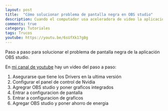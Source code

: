 ```yaml
---
layout: post
title:  "Cómo solucionar problema de pantalla negra en OBS studio"
description: Cuando el computador usa aceleradora de video la aplicacion OBS studio suele tener problemas para capturar la pantalla
comments: true
category: Tutoriales
tags: Trucos
youtube: https://youtu.be/6sUfXk17g8g
---
```

Paso a paso para solucionar el problema de pantalla negra de la aplicación OBS studio.

En <a target="_blank" href="{{ page.youtube }}">mi canal de youtube</a> hay un video del paso a paso:

1. Asegurarse que tiene los Drivers en la ultima versión
2. Configurar el panel de control de Nvidia
3. Agregrar OBS studio y poner graficos integrados
4. Entrar a configuracion de pantalla
5. Entrar a configuracion de graficos
6. Agregar OBS studio y poner ahorro de energia
